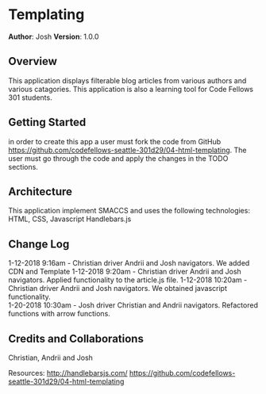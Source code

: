 
# Templating

**Author**: Josh
**Version**: 1.0.0 

## Overview
This application displays filterable blog articles from various authors and various catagories.  This application is also a learning tool for Code Fellows 301 students. 

## Getting Started
in order to create this app a user must fork the code from GitHub https://github.com/codefellows-seattle-301d29/04-html-templating.  The user must go through the code and apply the changes in the TODO sections.

## Architecture
This application implement SMACCS and uses the following technologies:
HTML, CSS, Javascript
Handlebars.js

## Change Log

1-12-2018 9:16am - Christian driver Andrii and Josh navigators.  We added CDN and Template
1-12-2018 9:20am - Christian driver Andrii and Josh navigators.  Applied functionality to the article.js file.
1-12-2018 10:20am - Christian driver Andrii and Josh navigators.  We obtained javascript functionality.  
1-20-2018 10:30am - Josh driver Christian and Andrii navigators. Refactored functions with arrow functions.

## Credits and Collaborations
Christian, Andrii and Josh

Resources:
http://handlebarsjs.com/
https://github.com/codefellows-seattle-301d29/04-html-templating
